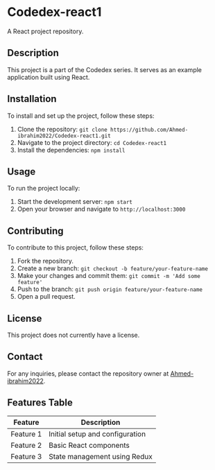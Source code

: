 # Codedex-react1
A React project repository.

## Description
This project is a part of the Codedex series. It serves as an example application built using React.

## Installation
To install and set up the project, follow these steps:
1. Clone the repository: `git clone https://github.com/Ahmed-ibrahim2022/Codedex-react1.git`
2. Navigate to the project directory: `cd Codedex-react1`
3. Install the dependencies: `npm install`

## Usage
To run the project locally:
1. Start the development server: `npm start`
2. Open your browser and navigate to `http://localhost:3000`

## Contributing
To contribute to this project, follow these steps:
1. Fork the repository.
2. Create a new branch: `git checkout -b feature/your-feature-name`
3. Make your changes and commit them: `git commit -m 'Add some feature'`
4. Push to the branch: `git push origin feature/your-feature-name`
5. Open a pull request.

## License
This project does not currently have a license.

## Contact
For any inquiries, please contact the repository owner at [Ahmed-ibrahim2022](https://github.com/Ahmed-ibrahim2022).

## Features Table
| Feature       | Description                        |
| ------------- | ---------------------------------- |
| Feature 1     | Initial setup and configuration    |
| Feature 2     | Basic React components             |
| Feature 3     | State management using Redux       |
